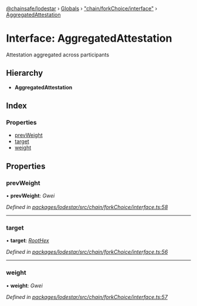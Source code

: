 [@chainsafe/lodestar](../README.md) › [Globals](../globals.md) › ["chain/forkChoice/interface"](../modules/_chain_forkchoice_interface_.md) › [AggregatedAttestation](_chain_forkchoice_interface_.aggregatedattestation.md)

# Interface: AggregatedAttestation

Attestation aggregated across participants

## Hierarchy

* **AggregatedAttestation**

## Index

### Properties

* [prevWeight](_chain_forkchoice_interface_.aggregatedattestation.md#prevweight)
* [target](_chain_forkchoice_interface_.aggregatedattestation.md#target)
* [weight](_chain_forkchoice_interface_.aggregatedattestation.md#weight)

## Properties

###  prevWeight

• **prevWeight**: *Gwei*

*Defined in [packages/lodestar/src/chain/forkChoice/interface.ts:58](https://github.com/ChainSafe/lodestar/blob/e23248925/packages/lodestar/src/chain/forkChoice/interface.ts#L58)*

___

###  target

• **target**: *[RootHex](../modules/_chain_forkchoice_interface_.md#roothex)*

*Defined in [packages/lodestar/src/chain/forkChoice/interface.ts:56](https://github.com/ChainSafe/lodestar/blob/e23248925/packages/lodestar/src/chain/forkChoice/interface.ts#L56)*

___

###  weight

• **weight**: *Gwei*

*Defined in [packages/lodestar/src/chain/forkChoice/interface.ts:57](https://github.com/ChainSafe/lodestar/blob/e23248925/packages/lodestar/src/chain/forkChoice/interface.ts#L57)*
